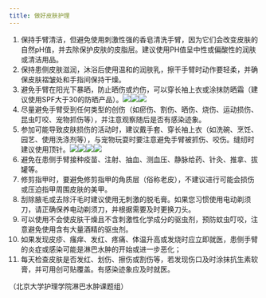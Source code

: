 ```yaml
---
title: 做好皮肤护理
---
```


1.	保持手臂清洁，但避免使用刺激性强的香皂清洗手臂，因为它们会改变皮肤的自然pH值，并去除保护皮肤的皮脂层。建议使用PH值呈中性或偏酸性的润肤或清洁用品。
2.	保持患侧皮肤滋润，沐浴后使用温和的润肤乳，擦干手臂时动作要轻柔，并确保皮肤褶皱处和手指间保持干燥。
3.	避免手臂在阳光下暴晒，防止晒伤或灼伤，可以穿长袖上衣或涂抹防晒霜（建议使用SPF大于30的防晒产品）。![](/images/3/3-4-1.jpg)![](/images/3/3-4-2.jpg)![](/images/3/3-4-3.jpg)
4.	尽量避免手臂受到任何类型的创伤（如瘀伤、割伤、晒伤、烧伤、运动损伤、昆虫叮咬、宠物抓伤等），并注意观察随后是否有感染迹象。
5.	参加可能导致皮肤损伤的活动时，建议戴手套、穿长袖上衣（如洗碗、烹饪、园艺、使用洗涤剂等），与宠物玩耍时要注意避免手臂被抓伤、咬伤。缝纫时建议使用顶针。![](/images/3/3-4-4.jpg)![](/images/3/3-4-5.jpg)![](/images/3/3-4-6.jpg)![](/images/3/3-4-7.jpg)
6.	避免在患侧手臂接种疫苗、注射、抽血、测血压、静脉给药、针灸、推拿、拔罐等。
7.	修剪指甲时，要避免修剪指甲的角质层（俗称老皮），不建议进行可能会损伤或压迫指甲周围皮肤的美甲。
8.	刮除腋毛或去除汗毛时建议使用无刺激的脱毛膏。如果您习惯使用电动剃须刀，请正确保养电动剃须刀，并根据需要及时更换刀头。
9.	可以使用不会使皮肤干燥且不含刺激性化学成分的驱虫剂，预防蚊虫叮咬，注意避免使用含有大量酒精的驱虫剂。
10.	如果发现皮疹、瘙痒、发红、疼痛、体温升高或发烧时应立即就医，患侧手臂的炎症或感染可能是淋巴水肿的开始或进一步恶化；
11.	每天检查皮肤是否发红、划伤、擦伤或割伤等，若发现伤口及时涂抹抗生素软膏，并可用创可贴覆盖。有感染迹象应及时就医。


（北京大学护理学院淋巴水肿课题组）


